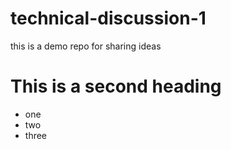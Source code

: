 # technical-discussion-1
this is a demo repo for sharing ideas

# This is a second heading
* one
* two
* three
